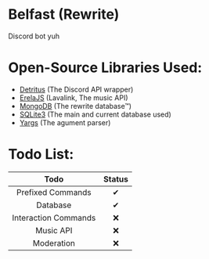# Belfast (Rewrite)

Discord bot yuh

# Open-Source Libraries Used:

- [Detritus](https://github.com/detritusjs/client) (The Discord API wrapper)
- [ErelaJS](https://github.com/MenuDocs/erela.js) (Lavalink, The music API)
- [MongoDB](https://github.com/DevSnowflake/quickmongo) (The rewrite database™) 
- [SQLite3](https://github.com/NotMarx/xen.db) (The main and current database used)
- [Yargs](https://github.com/yargs/yargs) (The agument parser)

# Todo List:

| Todo | Status |
| :---: | :---: |
| Prefixed Commands | ✔ |
| Database | ✔ |
| Interaction Commands | ❌ |
| Music API | ❌ |
| Moderation | ❌ |
